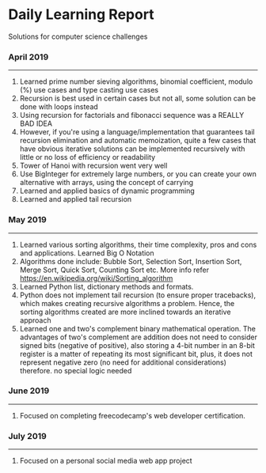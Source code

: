# Daily Learning Report
Solutions for computer science challenges

### April 2019
---
1. Learned prime number sieving algorithms, binomial coefficient, modulo (%) use cases and type casting use cases
2. Recursion is best used in certain cases but not all, some solution can be done with loops instead 
3. Using recursion for factorials and fibonacci sequence was a REALLY BAD IDEA
4. However, if you're using a language/implementation that guarantees tail recursion elimination and automatic memoization, quite a few cases that have obvious iterative solutions can be implemented recursively with little or no loss of efficiency or readability
5. Tower of Hanoi with recursion went very well
6. Use BigInteger for extremely large numbers, or you can create your own alternative with arrays, using the concept of carrying
7. Learned and applied basics of dynamic programming
8. Learned and applied tail recursion

### May 2019
---
1. Learned various sorting algorithms, their time complexity, pros and cons and applications. Learned Big O Notation
2. Algorithms done include: Bubble Sort, Selection Sort, Insertion Sort, Merge Sort, Quick Sort, Counting Sort etc. More info refer https://en.wikipedia.org/wiki/Sorting_algorithm
3. Learned Python list, dictionary methods and formats.
4. Python does not implement tail recursion (to ensure proper tracebacks), which makes creating recursive algorithms a problem. Hence, the sorting algorithms created are more inclined towards an iterative approach
5. Learned one and two's complement binary mathematical operation. The advantages of two's complement are addition does not need to consider signed bits (negative of positive), also storing a 4-bit number in an 8-bit register is a matter of repeating its most significant bit, plus, it does not represent negative zero (no need for additional considerations) therefore. no special logic needed

### June 2019
---
1. Focused on completing freecodecamp's web developer certification.

### July 2019
---
1. Focused on a personal social media web app project
